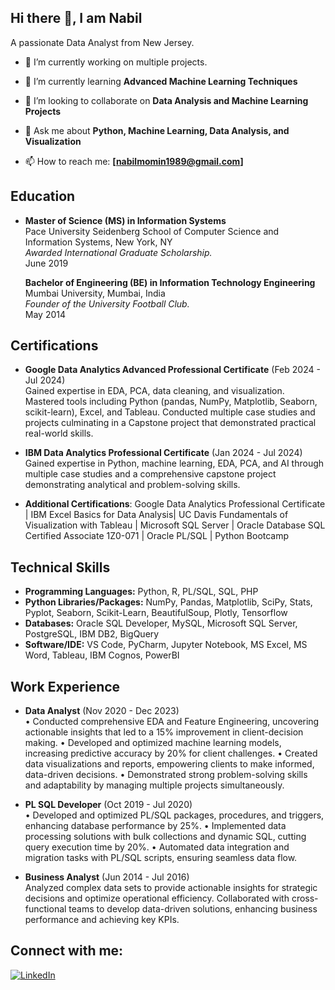 ## Hi there 👋, I am Nabil

A passionate Data Analyst from New Jersey.


- 🔭 I’m currently working on multiple projects.
 
- 🌱 I’m currently learning **Advanced Machine Learning Techniques**
 
- 👯 I’m looking to collaborate on **Data Analysis and Machine Learning Projects**
 
- 💬 Ask me about **Python, Machine Learning, Data Analysis, and Visualization**
 
- 📫 How to reach me: **[nabilmomin1989@gmail.com]**

## Education

- **Master of Science (MS) in Information Systems**  
  Pace University Seidenberg School of Computer Science and Information Systems, New York, NY  
  *Awarded International Graduate Scholarship.*  
  June 2019

  **Bachelor of Engineering (BE) in Information Technology Engineering**  
  Mumbai University, Mumbai, India  
  *Founder of the University Football Club.*  
  May 2014

## Certifications

- **Google Data Analytics Advanced Professional Certificate** (Feb 2024 - Jul 2024)  
  Gained expertise in EDA, PCA, data cleaning, and visualization. Mastered tools including Python (pandas, NumPy, Matplotlib, Seaborn, scikit-learn), Excel, and Tableau. Conducted multiple case studies and projects culminating in a Capstone project that demonstrated practical real-world skills.

- **IBM Data Analytics Professional Certificate** (Jan 2024 - Jul 2024)  
  Gained expertise in Python, machine learning, EDA, PCA, and AI through multiple case studies and a comprehensive capstone project demonstrating analytical and problem-solving skills.

- **Additional Certifications**:
  Google Data Analytics Professional Certificate | IBM Excel Basics for Data Analysis| UC Davis Fundamentals of Visualization with Tableau | Microsoft SQL Server | Oracle Database SQL Certified Associate 1Z0-071 
  | Oracle PL/SQL | Python Bootcamp

  
## Technical Skills

- **Programming Languages:** Python, R, PL/SQL, SQL, PHP
- **Python Libraries/Packages:** NumPy, Pandas, Matplotlib, SciPy, Stats, Pyplot, Seaborn, Scikit-Learn, BeautifulSoup, Plotly, Tensorflow
- **Databases:** Oracle SQL Developer, MySQL, Microsoft SQL Server, PostgreSQL, IBM DB2, BigQuery
- **Software/IDE:** VS Code, PyCharm, Jupyter Notebook, MS Excel, MS Word, Tableau, IBM Cognos, PowerBI

## Work Experience

- **Data Analyst** (Nov 2020 - Dec 2023)  
 •	Conducted comprehensive EDA and Feature Engineering, uncovering actionable insights that led to a 15% improvement in client-decision making.
 •	Developed and optimized machine learning models, increasing predictive accuracy by 20% for client challenges.
 •	Created data visualizations and reports, empowering clients to make informed, data-driven decisions.
 •	Demonstrated strong problem-solving skills and adaptability by managing multiple projects simultaneously.

- **PL SQL Developer** (Oct 2019 - Jul 2020)  
  •	Developed and optimized PL/SQL packages, procedures, and triggers, enhancing database performance by 25%.
  •	Implemented data processing solutions with bulk collections and dynamic SQL, cutting query execution time by 20%.
  •	Automated data integration and migration tasks with PL/SQL scripts, ensuring seamless data flow.

- **Business Analyst** (Jun 2014 - Jul 2016)  
  Analyzed complex data sets to provide actionable insights for strategic decisions and optimize operational efficiency.
  Collaborated with cross-functional teams to develop data-driven solutions, enhancing business performance and achieving key KPIs.

## Connect with me:

[![LinkedIn](https://img.shields.io/badge/-LinkedIn-blue)](https://www.linkedin.com/in/nabilmomin/)
